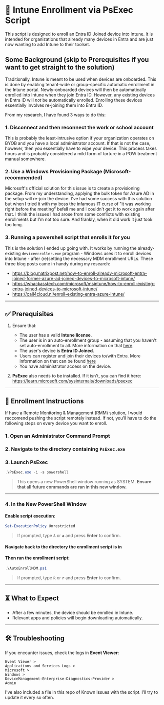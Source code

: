 # 📘 Intune Enrollment via PsExec Script

This script is designed to enroll an Entra ID Joined device into Intune. It is intended for organizations that already many devices in Entra and are just now wanting to add Intune to their toolset. 

## Some Background (skip to Prerequisites if you want to get straight to the solution)
Traditionally, Intune is meant to be used when devices are onboarded. This is done by enabling tenant-wide or group-specific automatic enrollment in the Intune portal. Newly-onboarded devices will then be automatically enrolled into Intune when they join Entra ID. However, any existing devices in Entra ID will *not* be automatically enrolled. Enrolling these devices essentially involves re-joining them into Entra ID. 

From my research, I have found 3 ways to do this:
### 1. Disconnect and then reconnect the work or school account
This is probably the least-intrusive option if your organization operates on BYOB and you have a local administrator account. If that is not the case, however, then you essentially have to wipe your device. This process takes hours and is probably considered a mild form of torture in a POW treatment manual somewhere. 
### 2. Use a Windows Provisioning Package (Microsoft-recommended)
Microsoft's official solution for this issue is to create a provisioning package. From my understanding, applying the bulk token for Azure AD in the setup will re-join the device. I've had some success with this solution but when I tried it with my boss the infamous IT curse of "it was working right before the meeting" befell me and I couldn't get it to work again after that. I think the issues I had arose from some conflicts with existing enrollments but I'm not too sure. And frankly, when it did work it just took too long. 
### 3. Running a powershell script that enrolls it for you
This is the solution I ended up going with. It works by running the already-existing `deviceenroller.exe` program - Windows uses it to enroll devices into Intune - after (re)setting the necessary MDM enrollment URLs. These three blog posts came in handy during my research:
- https://blog.matrixpost.net/how-to-enroll-already-microsoft-entra-joined-former-azure-ad-joined-devices-to-microsoft-intune/
- https://whackasstech.com/microsoft/msintune/how-to-enroll-existing-entra-joined-devices-to-microsoft-intune/
- https://call4cloud.nl/enroll-existing-entra-azure-intune/


---

## ✅ Prerequisites

1. Ensure that:
   - The user has a valid **Intune license**.
   - The user is in an auto-enrollment group - assuming that you haven't set auto-enrollment to all. More information on that [here](https://learn.microsoft.com/en-us/intune/intune-service/enrollment/quickstart-setup-auto-enrollment).
   - The user's device is **Entra ID Joined**.
   - Users can register and join their devices to/with Entra. More information on that can be found [here](https://learn.microsoft.com/en-us/entra/identity/devices/manage-device-identities#configure-device-settings)
   - You have administrator access on the device. 

2. **PsExec** also needs to be installed. If it isn't, you can find it here:  
   https://learn.microsoft.com/sysinternals/downloads/psexec

---

## 🚀 Enrollment Instructions
If have a Remote Monitoring & Management (RMM) solution, I would reccomend pushing the script remotely instead. If not, you'll have to do the following steps on every device you want to enroll. 

### 1. Open an Administrator Command Prompt

### 2. Navigate to the directory containing `PsExec.exe`

### 3. Launch PsExec

```powershell
.\PsExec.exe -i -s powershell
```

> This opens a new PowerShell window running as SYSTEM. **Ensure that all future commands are ran in this new window.**

---

### 4. In the New PowerShell Window

#### Enable script execution:

```powershell
Set-ExecutionPolicy Unrestricted
```

> If prompted, type **`A`** or **`a`** and press **Enter** to confirm.

#### Navigate back to the directory the enrollment script is in

#### Then run the enrollment script:

```powershell
.\AutoEnrollMDM.ps1
```

> If prompted, type **`R`** or **`r`** and press **Enter** to confirm.

---

## ⏳ What to Expect

- After a few minutes, the device should be enrolled in Intune.
- Relevant apps and policies will begin downloading automatically.

---

## 🛠️ Troubleshooting

If you encounter issues, check the logs in **Event Viewer**:

```
Event Viewer >
Applications and Services Logs >
Microsoft >
Windows >
DeviceManagement-Enterprise-Diagnostics-Provider >
Admin
```

I've also included a file in this repo of Known Issues with the script. I'll try to update it every so often. 
